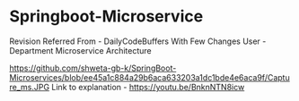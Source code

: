 # Springboot-Microservice


Revision 
Referred From - DailyCodeBuffers With Few Changes
User - Department Microservice Architecture 

https://github.com/shweta-gb-k/SpringBoot-Microservices/blob/ee45a1c884a29b6aca633203a1dc1bde4e6aca9f/Capture_ms.JPG
Link to explanation - https://youtu.be/BnknNTN8icw
